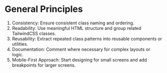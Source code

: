 # General Principles
1. Consistency: Ensure consistent class naming and ordering.
2. Readability: Use meaningful HTML structure and group related TailwindCSS classes.
3. Reusability: Extract repeated class patterns into reusable components or utilities.
4. Documentation: Comment where necessary for complex layouts or logic.
5. Mobile-First Approach: Start designing for small screens and add breakpoints for larger screens.
